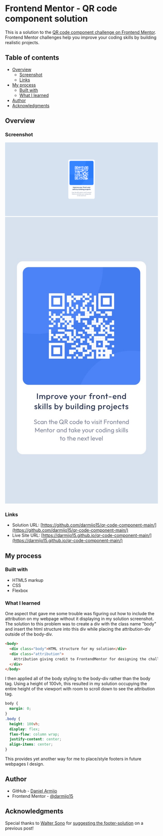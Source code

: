 # Frontend Mentor - QR code component solution

This is a solution to the [QR code component challenge on Frontend Mentor](https://www.frontendmentor.io/challenges/qr-code-component-iux_sIO_H). Frontend Mentor challenges help you improve your coding skills by building realistic projects.

## Table of contents

- [Overview](#overview)
  - [Screenshot](#screenshot)
  - [Links](#links)
- [My process](#my-process)
  - [Built with](#built-with)
  - [What I learned](#what-i-learned)
- [Author](#author)
- [Acknowledgments](#acknowledgments)

## Overview

### Screenshot

![desktop screenshot of my QR-code solution](/solution_Screenshots/desktop-screenshot.png)
![mobile screenshot of my QR-code solution](/solution_Screenshots/mobile-screenshot.JPEG)

### Links

- Solution URL: [https://github.com/darmijo15/qr-code-component-main/](https://github.com/darmijo15/qr-code-component-main/)
- Live Site URL: [https://darmijo15.github.io/qr-code-component-main/](https://darmijo15.github.io/qr-code-component-main/)

## My process

### Built with

- HTML5 markup
- CSS
- Flexbox

### What I learned

One aspect that gave me some trouble was figuring out how to include the attribution on my webpage without it displaying in my solution screenshot. The solution to this problem was to create a div with the class name "body" and insert the html structure into this div while placing the attribution-div outside of the body-div.

```html
<body>
  <div class="body">HTML structure for my solution</div>
  <div class="attribution">
    Attribution giving credit to FrontendMentor for designing the challenge.
  </div>
</body>
```

I then applied all of the body styling to the body-div rather than the body tag. Using a height of 100vh, this resulted in my solution occupying the entire height of the viewport with room to scroll down to see the attribution tag.

```css
body {
  margin: 0;
}
.body {
  height: 100vh;
  display: flex;
  flex-flow: column wrap;
  justify-content: center;
  align-items: center;
}
```

This provides yet another way for me to place/style footers in future webpages I design.

## Author

- GitHub - [Daniel Armijo](https://github.com/darmijo15/)
- Frontend Mentor - [@darmijo15](https://www.frontendmentor.io/profile/darmijo15)

## Acknowledgments

Special thanks to [Walter Sono](https://www.frontendmentor.io/profile/waltersono) for [suggesting the footer-solution](https://www.frontendmentor.io/solutions/flexbox-solution-8LbxpifYr) on a previous post!
